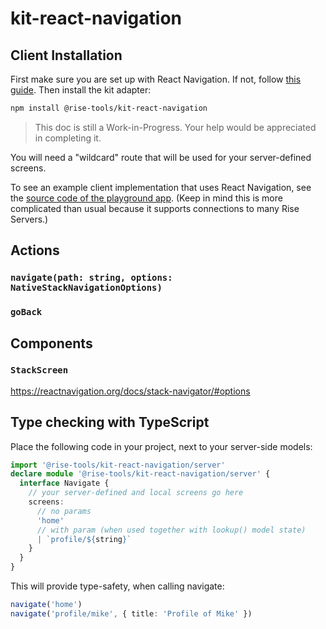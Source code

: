 # kit-react-navigation

## Client Installation

First make sure you are set up with React Navigation. If not, follow [this guide](https://reactnavigation.org/docs/getting-started). Then install the kit adapter:

```sh
npm install @rise-tools/kit-react-navigation 
```

> This doc is still a Work-in-Progress. Your help would be appreciated in completing it.

You will need a "wildcard" route that will be used for your server-defined screens.

To see an example client implementation that uses React Navigation, see the [source code of the playground app](https://github.com/rise-tools/rise-tools/tree/main/apps/mobile). (Keep in mind this is more complicated than usual because it supports connections to many Rise Servers.)

## Actions

### `navigate(path: string, options: NativeStackNavigationOptions)`

### `goBack`

## Components

### `StackScreen`

https://reactnavigation.org/docs/stack-navigator/#options

## Type checking with TypeScript

Place the following code in your project, next to your server-side models:

```ts
import '@rise-tools/kit-react-navigation/server'
declare module '@rise-tools/kit-react-navigation/server' {
  interface Navigate {
    // your server-defined and local screens go here
    screens:
      // no params
      'home'
      // with param (when used together with lookup() model state)
      | `profile/${string}`
    }
  }
}
```

This will provide type-safety, when calling navigate:

```ts
navigate('home')
navigate('profile/mike', { title: 'Profile of Mike' })
```
